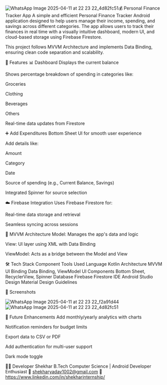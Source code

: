 ![WhatsApp Image 2025-04-11 at 22 23 22_4d82fc51](https://github.com/user-attachments/assets/18a017c8-ca7a-4fcb-8b5e-fb26667bf9b0)💰 Personal Finance Tracker App
A simple and efficient Personal Finance Tracker Android application designed to help users manage their income, spending, and savings across different categories. The app allows users to track their finances in real time with a visually intuitive dashboard, modern UI, and cloud-based storage using Firebase Firestore.

This project follows MVVM Architecture and implements Data Binding, ensuring clean code separation and scalability.

🚀 Features
📊 Dashboard
Displays the current balance

Shows percentage breakdown of spending in categories like:

Groceries

Clothing

Beverages

Others

Real-time data updates from Firestore

➕ Add Expenditures
Bottom Sheet UI for smooth user experience

Add details like:

Amount

Category

Date

Source of spending (e.g., Current Balance, Savings)

Integrated Spinner for source selection

☁️ Firebase Integration
Uses Firebase Firestore for:

Real-time data storage and retrieval

Seamless syncing across sessions

📐 MVVM Architecture
Model: Manages the app's data and logic

View: UI layer using XML with Data Binding

ViewModel: Acts as a bridge between the Model and View

🛠️ Tech Stack
Component	Tools Used
Language	Kotlin
Architecture	MVVM
UI Binding	Data Binding, ViewModel
UI Components	Bottom Sheet, RecyclerView, Spinner
Database	Firebase Firestore
IDE	Android Studio
Design	Material Design Guidelines

📱 Screenshots

![WhatsApp Image 2025-04-11 at 22 23 22_f2a91d44](https://github.com/user-attachments/assets/1dd6d3b3-231a-46f1-951f-1e7f1252dc5c)
![WhatsApp Image 2025-04-11 at 22 23 22_4d82fc51](https://github.com/user-attachments/assets/62ce5bb1-54fd-4a51-a101-1d8f68824e82)

📌 Future Enhancements
Add monthly/yearly analytics with charts

Notification reminders for budget limits

Export data to CSV or PDF

Add authentication for multi-user support

Dark mode toggle

👨‍💻 Developer
Shekhar
B.Tech Computer Science | Android Developer Enthusiast
📧 shekharyadav1002@gmail.com
🔗 https://www.linkedin.com/in/shekharinternship/
